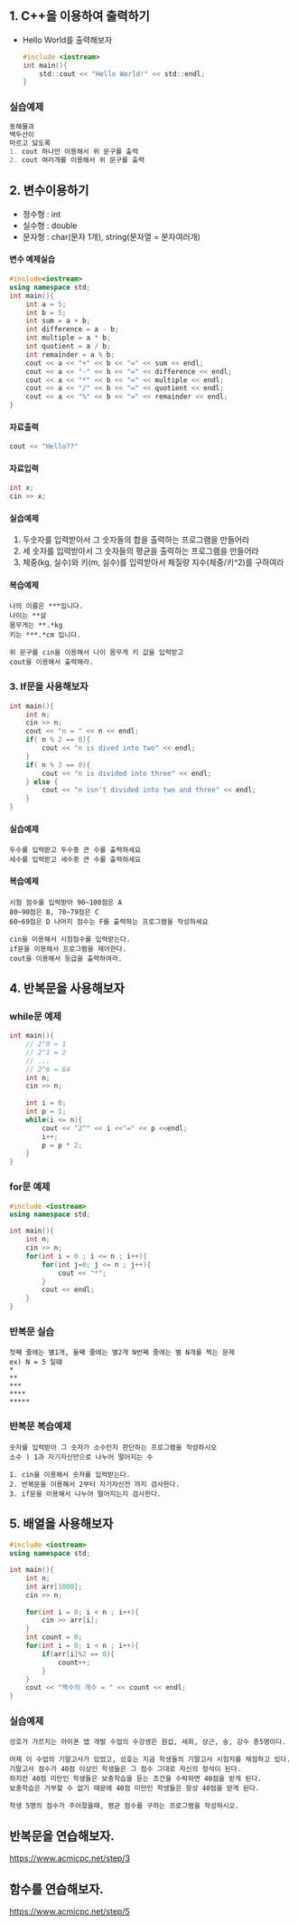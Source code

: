 ## 1. C++을 이용하여 출력하기

- Hello World를 출력해보자

  ```c
  #include <iostream>
  int main(){
      std::cout << "Hello World!" << std::endl;
  }
  ```

### 실습예제

```c++
동해물과
백두산이
마르고 닳도록
1. cout 하나만 이용해서 위 문구를 출력
2. cout 여러개를 이용해서 위 문구를 출력
```

## 2. 변수이용하기

- 정수형 : int
- 실수형 : double
- 문자형 : char(문자 1개), string(문자열 = 문자여러개)

#### 변수 예제실습

```c++
#include<iostream>
using namespace std;
int main(){
	int a = 5;
	int b = 5;
	int sum = a + b;
	int difference = a - b;
	int multiple = a * b;
	int quotient = a / b;
	int remainder = a % b;
	cout << a << "+" << b << "=" << sum << endl;
	cout << a << "-" << b << "=" << difference << endl;
	cout << a << "*" << b << "=" << multiple << endl;
	cout << a << "/" << b << "=" << quotient << endl;
	cout << a << "%" << b << "=" << remainder << endl;
}
```



#### 자료출력

```c++
cout << "Hello??"
```

#### 자료입력

```c++
int x;
cin >> x;
```

#### 실습예제

1. 두숫자를 입력받아서 그 숫자들의 합을 출력하는 프로그램을 만들어라
2. 세 숫자를 입력받아서 그 숫자들의 평균을 출력하는 프로그램을 만들어라
3. 체중(kg, 실수)와 키(m, 실수)를 입력받아서 체질량 지수(체중/키^2)를 구하여라

####  복습예제

```
나의 이름은 ***입니다.
나이는 **살
몸무게는 **.*kg
키는 ***.*cm 입니다.

위 문구를 cin을 이용해서 나이 몸무게 키 값을 입력받고
cout을 이용해서 출력해라.
```

### 3. If문을 사용해보자

```c++
int main(){
    int n;
    cin >> n;
    cout << "n = " << n << endl;
    if( n % 2 == 0){
        cout << "n is dived into two" << endl;
    }
    if( n % 3 == 0){
        cout << "n is divided into three" << endl;
    } else {
        cout << "n isn't divided into two and three" << endl;
    }
}
```

#### 실습예제

```
두수를 입력받고 두수중 큰 수를 출력하세요
세수를 입력받고 세수중 큰 수를 출력하세요
```

#### 복습예제

```
시험 점수를 입력받아 90~100점은 A
80~90점은 B, 70~79점은 C
60~69점은 D 나머지 점수는 F를 출력하는 프로그램을 작성하세요

cin을 이용해서 시험점수를 입력받는다.
if문을 이용해서 프로그램을 제어한다.
cout을 이용해서 등급을 출력하여라.
```

## 4. 반복문을 사용해보자

### while문 예제

```c++
int main(){
    // 2^0 = 1
    // 2^1 = 2
    // ...
    // 2^6 = 64
    int n;
    cin >> n;
    
    int i = 0;
    int p = 1;
    while(i <= n){
        cout << "2^" << i <<"=" << p <<endl;
        i++;
        p = p * 2;
    }
}
```

### for문 예제

```c++
#include <iostream>
using namespace std;

int main(){
    int n;
    cin >> n;
    for(int i = 0 ; i <= n ; i++){
        for(int j=0; j <= n ; j++){
        	cout << "*";    
        }
        cout << endl;
    }
}
```

### 반복문 실습

```
첫째 줄에는 별1개, 둘째 줄에는 별2개 N번째 줄에는 별 N개를 찍는 문제
ex) N = 5 일떄
*
**
***
****
*****
```

### 반복문 복습예제

```
숫자를 입력받아 그 숫자가 소수인지 판단하는 프로그램을 작성하시오
소수 ) 1과 자기자신만으로 나누어 떨어지는 수

1. cin을 이용해서 숫자를 입력받는다.
2. 반복문을 이용해서 2부터 자기자신전 까지 검사한다.
3. if문을 이용해서 나누어 떨어지는지 검사한다.
```

## 5. 배열을 사용해보자

```c++
#include <iostream>
using namespace std;

int main(){
    int n;
    int arr[1000];
    cin >> n;
    
    for(int i = 0; i < n ; i++){
        cin >> arr[i];
    }
    int count = 0;
    for(int i = 0; i < n ; i++){
        if(arr[i]%2 == 0){
            count++;
        }
    }
    cout << "짝수의 개수 = " << count << endl;
}
```

### 실습예제

```
성호가 가르치는 아이폰 앱 개발 수업의 수강생은 원섭, 세희, 상근, 숭, 강수 총5명이다.

어제 이 수업의 기말고사가 있었고, 성호는 지금 학생들의 기말고사 시험지를 채점하고 있다.
기말고사 점수가 40점 이상인 학생들은 그 점수 그대로 자신의 정석이 된다.
하지만 40점 미만인 학생들은 보충학습을 듣는 조건을 수락하면 40점을 받게 된다.
보충학습은 거부할 수 없기 때문에 40점 미만인 학생들은 항상 40점을 받게 된다.

학생 5명의 점수가 주어졌을때, 평균 점수를 구하는 프로그램을 작성하시오.
```

## 반복문을 연습해보자.
https://www.acmicpc.net/step/3

## 함수를 연습해보자.
https://www.acmicpc.net/step/5
